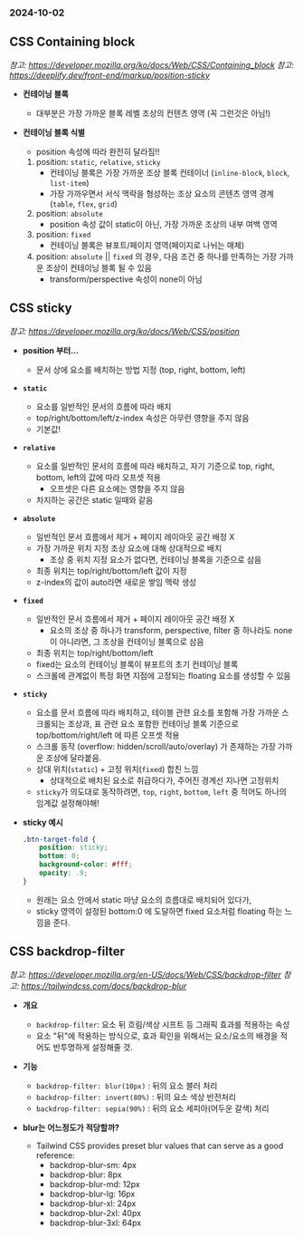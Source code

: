 ### 2024-10-02

## CSS Containing block
*참고: https://developer.mozilla.org/ko/docs/Web/CSS/Containing_block*
*참고: https://deeplify.dev/front-end/markup/position-sticky*
- **컨테이닝 블록**
  - 대부분은 가장 가까운 블록 레벨 조상의 컨텐츠 영역 (꼭 그런것은 아님!)

- **컨테이닝 블록 식별**
  - position 속성에 따라 완전히 달라짐!!
  1. position: `static`, `relative`, `sticky`
     - 컨테이닝 블록은 가장 가까운 조상 블록 컨테이너 (`inline-block`, `block`, `list-item`)
     - 가장 가까우면서 서식 맥락을 형성하는 조상 요소의 콘텐츠 영역 경계 (`table`, `flex`, `grid`)
  2. position: `absolute`
     - position 속성 값이 static이 아닌, 가장 가까운 조상의 내부 여백 영역
  3. position: `fixed`
     - 컨테이닝 블록은 뷰포트/페이지 영역(페이지로 나뉘는 매체)
  4. position: `absolute` || `fixed` 의 경우, 다음 조건 중 하나를 만족하는 가장 가까운 조상이 컨테이닝 블록 될 수 있음
     - transform/perspective 속성이 none이 아님

## CSS sticky
*참고: https://developer.mozilla.org/ko/docs/Web/CSS/position*
- **position 부터...**
  - 문서 상에 요소를 배치하는 방법 지정 (top, right, bottom, left)

- **`static`**
  - 요소를 일반적인 문서의 흐름에 따라 배치
  - top/right/bottom/left/z-index 속성은 아무런 영향을 주지 않음
  - 기본값!

- **`relative`**
  - 요소를 일반적인 문서의 흐름에 따라 배치하고, 자기 기준으로 top, right, bottom, left의 값에 따라 오프셋 적용
    - 오프셋은 다른 요소에는 영향을 주지 않음
  - 차지하는 공간은 static 일때와 같음

- **`absolute`**
  - 일반적인 문서 흐름에서 제거 + 페이지 레이아웃 공간 배정 X
  - 가장 가까운 위치 지정 조상 요소에 대해 상대적으로 배치
    - 조상 중 위치 지정 요소가 없다면, 컨테이닝 블록을 기준으로 삼음
  - 최종 위치는 top/right/bottom/left 값이 지정
  - z-index의 값이 auto라면 새로운 쌓임 맥락 생성

- **`fixed`**
  - 일반적인 문서 흐름에서 제거 + 페이지 레이아웃 공간 배정 X
    - 요소의 조상 중 하나가 transform, perspective, filter 중 하나라도 none이 아니라면, 그 조상을 컨테이닝 블록으로 삼음
  - 최종 위치는 top/right/bottom/left
  - fixed는 요소의 컨테이닝 블록이 뷰포트의 초기 컨테이닝 블록
  - 스크롤에 관계없이 특정 화면 지점에 고정되는 floating 요소를 생성할 수 있음

- **`sticky`**
  - 요소를 문서 흐름에 따라 배치하고, 테이블 관련 요소를 포함해 가장 가까운 스크롤되는 조상과, 표 관련 요소 포함한 컨테이닝 블록 기준으로 top/bottom/right/left 에 따른 오프셋 적용
  - 스크롤 동작 (overflow: hidden/scroll/auto/overlay) 가 존재하는 가장 가까운 조상에 달라붙음. 
  - 상대 위치(`static`) + 고정 위치(`fixed`) 합친 느낌
    - 상대적으로 배치된 요소로 취급하다가, 주어진 경계선 지나면 고정위치
  - `sticky`가 의도대로 동작하려면, `top`, `right`, `bottom`, `left` 중 적어도 하나의 임계값 설정해야해!

- **sticky 예시**
    ```css
    .btn-target-fold {
        position: sticky;
        bottom: 0;
        background-color: #fff;
        opacity: .9;
    }
    ```
  - 원래는 요소 안에서 static 마냥 요소의 흐름대로 배치되어 있다가,
  - sticky 영역이 설정된 bottom:0 에 도달하면 fixed 요소처럼 floating 하는 느낌을 준다. 

## CSS backdrop-filter
*참고: https://developer.mozilla.org/en-US/docs/Web/CSS/backdrop-filter*
*참고: https://tailwindcss.com/docs/backdrop-blur*
- **개요**
  - `backdrop-filter`: 요소 뒤 흐림/색상 시프트 등 그래픽 효과를 적용하는 속성
  - 요소 "뒤"에 적용하는 방식으로, 효과 확인을 위해서는 요소/요소의 배경을 적어도 반투명하게 설정해줄 것.

- **기능**
    - `backdrop-filter: blur(10px)` : 뒤의 요소 블러 처리
    - `backdrop-filter: invert(80%)` : 뒤의 요소 색상 반전처리
    - `backdrop-filter: sepia(90%)` : 뒤의 요소 세피아(어두운 갈색) 처리

- **blur는 어느정도가 적당할까?**
  - Tailwind CSS provides preset blur values that can serve as a good reference:
    - backdrop-blur-sm: 4px
    - backdrop-blur: 8px
    - backdrop-blur-md: 12px
    - backdrop-blur-lg: 16px
    - backdrop-blur-xl: 24px
    - backdrop-blur-2xl: 40px
    - backdrop-blur-3xl: 64px
